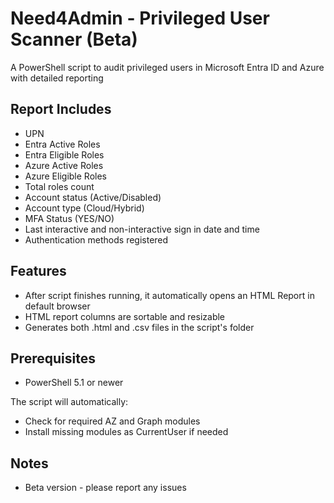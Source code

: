 # Need4Admin - Privileged User Scanner (Beta)

A PowerShell script to audit privileged users in Microsoft Entra ID and Azure with detailed reporting

## Report Includes
- UPN
- Entra Active Roles
- Entra Eligible Roles
- Azure Active Roles
- Azure Eligible Roles
- Total roles count
- Account status (Active/Disabled)
- Account type (Cloud/Hybrid)
- MFA Status (YES/NO)
- Last interactive and non-interactive sign in date and time
- Authentication methods registered

## Features
- After script finishes running, it automatically opens an HTML Report in default browser
- HTML report columns are sortable and resizable
- Generates both .html and .csv files in the script's folder

## Prerequisites
- PowerShell 5.1 or newer

The script will automatically:
- Check for required AZ and Graph modules
- Install missing modules as CurrentUser if needed

## Notes
- Beta version - please report any issues
